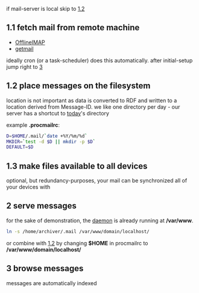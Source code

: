 if mail-server is local skip to [1.2](#1.2)

## 1.1 fetch mail from remote machine

* [OfflineIMAP](http://offlineimap.org/)
* [getmail](http://pyropus.ca/software/getmail/)

ideally cron (or a task-scheduler) does this automatically. after initial-setup jump right to [3](#3)

## <a id=1.2></a>1.2 place messages on the filesystem

location is not important as data is converted to RDF and written to a location derived from Message-ID. we like one directory per day -  our server has a shortcut to [today](http://m.whats-your.name/today)'s directory

example **.procmailrc**:

``` sh
D=$HOME/.mail/`date +%Y/%m/%d`
MKDIR=`test -d $D || mkdir -p $D`
DEFAULT=$D

```

## 1.3 make files available to all devices

optional, but redundancy-purposes, your mail can be synchronized all of your devices with

## 2 serve messages

for the sake of demonstration, the [daemon](http://src.whats-your.name/pw/) is already running at **/var/www**. 


``` sh
ln -s /home/archiver/.mail /var/www/domain/localhost/

```
or combine with [1.2](#1.2) by changing **$HOME** in procmailrc to **/var/www/domain/localhost/**

## <a id=3></a>3 browse messages

messages are automatically indexed
